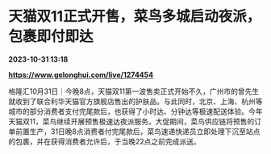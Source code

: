 # 天猫双11正式开售，菜鸟多城启动夜派，包裹即付即达

**2023-10-31 13:18**

**https://www.gelonghui.com/live/1274454**

格隆汇10月31日｜今晚8点，天猫双11第一波售卖正式开始不久，广州市的曾先生就收到了联合利华天猫官方旗舰店售出的护肤品。与此同时，北京、上海、杭州等城市的部分消费者支付完尾款后，也获得了小时达、分钟达等极速配送体验。今年天猫双11，菜鸟继续开展预售极速达夜派服务。大促期间，菜鸟供应链将预售的订单前置生产，31日晚8点消费者付完尾款后，菜鸟速递快递员立即处理下沉至站点的包裹，并在获得消费者允许后，于当晚22点之前完成派送。